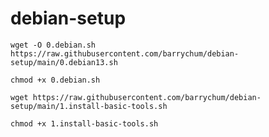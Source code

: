 # debian-setup

`wget -O 0.debian.sh https://raw.githubusercontent.com/barrychum/debian-setup/main/0.debian13.sh`

`chmod +x 0.debian.sh`

`wget https://raw.githubusercontent.com/barrychum/debian-setup/main/1.install-basic-tools.sh`

`chmod +x 1.install-basic-tools.sh`
